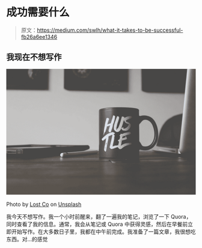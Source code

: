 # 成功需要什么

> 原文：<https://medium.com/swlh/what-it-takes-to-be-successful-fb26a6ee1346>

## 我现在不想写作

![](img/35d7841a4d4161894ab1904b869f46f9.png)

Photo by [Lost Co](https://unsplash.com/@lostco?utm_source=medium&utm_medium=referral) on [Unsplash](https://unsplash.com?utm_source=medium&utm_medium=referral)

我今天不想写作。我一个小时前醒来，翻了一遍我的笔记，浏览了一下 Quora，同时查看了我的信息。通常，我会从笔记或 Quora 中获得灵感，然后在早餐前立即开始写作。在大多数日子里，我都在中午前完成。我准备了一篇文章，我很想吃东西。对…的感觉